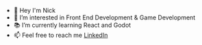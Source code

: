 - 👋 Hey I'm Nick
- :eyes: I’m interested in Front End Development & Game Development
- :books: I’m currently learning React and Godot
- :mailbox: Feel free to reach me [LinkedIn](https://www.linkedin.com/in/nickkucway/)



